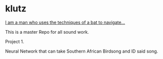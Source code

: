 # klutz
[I am a man who uses the techniques of a bat to navigate...](https://genius.com/Aesop-rock-klutz-lyrics)

This is a master Repo for all sound work. 

Project 1. 

Neural Network that can take Southern African Birdsong and ID said song. 






